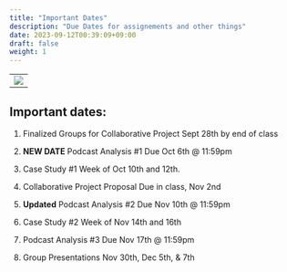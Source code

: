 ```yaml
---
title: "Important Dates"
description: "Due Dates for assignements and other things"
date: 2023-09-12T00:39:09+09:00
draft: false
weight: 1
---
```


<table >
	<tbody>
		<tr>
			<td><img src="https://images.squarespace-cdn.com/content/5f3571ef9fa2aa0139d700c8/1599254214195-M4NFZIRHLRJ9DFW97MYN/E8893528-0175-4B10-94F2-E64461317B9D.jpg?content-type=image%2Fjpeg"> </td>
		</tr>
	</tbody>
</table>


## Important dates:

1) Finalized Groups for Collaborative Project Sept 28th by end of class
  
2) **NEW DATE** Podcast Analysis #1 Due Oct 6th @ 11:59pm
  
3) Case Study #1 Week of Oct 10th and 12th.
  
4) Collaborative Project Proposal Due in class, Nov 2nd

5) **Updated** Podcast Analysis #2 Due Nov 10th @ 11:59pm
  
6) Case Study #2 Week of Nov 14th and 16th
  
7) Podcast Analysis #3 Due Nov 17th @ 11:59pm
  
8) Group Presentations Nov 30th, Dec 5th, & 7th
